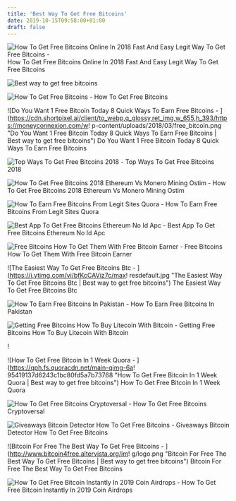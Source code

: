 ```yaml
---
title: 'Best Way To Get Free Bitcoins'
date: 2019-10-15T09:58:00+01:00
draft: false
---
```


![How To Get Free Bitcoins Online In 2018 Fast And Easy Legit Way To Get Free Bitcoins - ](https://i.ytimg.com/vi/4qajP0_MFlU/maxresdefault.jpg "How To Get Free Bitcoins Online In 2018 Fast And Easy Legit Way To Get Free Bitcoins | Best way to get free bitcoins") How To Get Free Bitcoins Online In 2018 Fast And Easy Legit Way To Get Free Bitcoins

![Best way to get free bitcoins](https://miro.medium.com/max/1400/0*WJhgqgcXp3c0d-ba.png "Best way to get free bitcoins") 

![How To Get Free Bitcoins - ](https://30btc.com/wp-content/uploads/2016/07/faucet.jpg "How To Get Free Bitcoins | Best way to get free bitcoins") How To Get Free Bitcoins

![Do You Want 1 Free Bitcoin Today 8 Quick Ways To Earn Free Bitcoins - ](https://cdn.shortpixel.ai/client/to_webp,q_glossy,ret_img,w_655,h_393/https://moneyconnexion.com/w!   p-content/uploads/2018/03/free_bitcoin.png "Do You Want 1 Free Bitcoin Today 8 Quick Ways To Earn Free Bitcoins | Best way to get free bitcoins") Do You Want 1 Free Bitcoin Today 8 Quick Ways To Earn Free Bitcoins

![Top Ways To Get Free Bitcoins 2018 - ](https://i.ytimg.com/vi/SUf0MxgJENI/maxresdefault.jpg "Top Ways To Get Free Bitcoins 2018 | Best way to get free bitcoins") Top Ways To Get Free Bitcoins 2018

![How To Get Free Bitcoins 2018 Ethereum Vs Monero Mining Ostim - ](https://i.ytimg.com/vi/0U8VzuePFXY/maxresdefault.jpg "How To Get Free Bitcoins 2018 Ethereum Vs Monero Mining Ostim | Best way to get free bitcoins") How To Get Free Bitcoins 2018 Ethereum Vs Monero Mining Ostim

![How To Earn Free Bitcoins From Legit Sites Quora - ](! "How To Earn Free Bitcoins From Legit Sites Quora | Best way to get free bitcoins") How To Earn Free Bitcoins From Legit Sites Quora

![Best App To Get Free Bitcoins Ethereum No Id Apc - ](https://i.ytimg.com/vi/tlAkZDOJEb4/maxresdefault.jpg "Best App To Get Free Bitcoins Ethereum No Id Apc | Best way to get free bitcoins") Best App To Get Free Bitcoins Ethereum No Id Apc

![Free Bitcoins How To Get Them With Free Bitcoin Earner - ](https://freebitcoinearner.com/wp-content/uploads/2019/05/Free-Bitcoins-751x377.png "Free Bitcoins How To Get Them With Free Bitcoin Earner | Best way to get free bitcoins") Free Bitcoins How To Get Them With Free Bitcoin Earner

![The Easiest Way To Get Free Bitcoins Btc - ](https://i.ytimg.com/vi/bfKcCAViz7c/max!   resdefault.jpg "The Easiest Way To Get Free Bitcoins Btc | Best way to get free bitcoins") The Easiest Way To Get Free Bitcoins Btc

![How To Earn Free Bitcoins In Pakistan - ](https://2.bp.blogspot.com/-VaY5qnPxKzY/XKY-F2f0kdI/AAAAAAAAQ9c/3SMLjtXoFc8neazcJTajpg77t0uhWyDnQCLcBGAs/s1600/How%2Bto%2Bearn%2Bfree%2BBitcoins%2Bin%2BPakistan.png "How To Earn Free Bitcoins In Pakistan | Best way to get free bitcoins") How To Earn Free Bitcoins In Pakistan

![Getting Free Bitcoins How To Buy Litecoin With Bitcoin - ](https://s-media-cache-ak0.pinimg.com/originals/ed/8f/f4/ed8ff4d4fac5b577eb3061c4a41ed3bb.jpg "Getting Free Bitcoins How To Buy Litecoin With Bitcoin | Best way to get free bitcoins") Getting Free Bitcoins How To Buy Litecoin With Bitcoin

!

![How To Get Free Bitcoin In 1 Week Quora - ](https://qph.fs.quoracdn.net/main-qimg-6a!   95419137d6243c1bc80fd5a7b73768 "How To Get Free Bitcoin In 1 Week Quora | Best way to get free bitcoins") How To Get Free Bitcoin In 1 Week Quora

![How To Get Free Bitcoins Cryptoversal - ](https://www.cryptoversal.com/storage/media/blogpost/02a11b26e99d0d1571d64a54f0be1ed6.jpeg "How To Get Free Bitcoins Cryptoversal | Best way to get free bitcoins") How To Get Free Bitcoins Cryptoversal

![Giveaways Bitcoin Detector How To Get Free Bitcoins - ](https://i2.wp.com/www.bitcoindetector.com/wp-content/uploads/2017/06/Capture-380x250_c.jpg "Giveaways Bitcoin Detector How To Get Free Bitcoins | Best way to get free bitcoins") Giveaways Bitcoin Detector How To Get Free Bitcoins

![Bitcoin For Free The Best Way To Get Free Bitcoins - ](http://www.bitcoin4free.altervista.org/im!   g/logo.png "Bitcoin For Free The Best Way To Get Free Bitcoins | Best way to get free bitcoins") Bitcoin For Free The Best Way To Get Free Bitcoins

![How To Get Free Bitcoin Instantly In 2019 Coin Airdrops - ](https://coinairdrops.com/wp-content/uploads/2017/12/how-to-get-free-bitcoins-1280x600.jpg "How To Get Free Bitcoin Instantly In 2019 Coin Airdrops | Best way to get free bitcoins") How To Get Free Bitcoin Instantly In 2019 Coin Airdrops